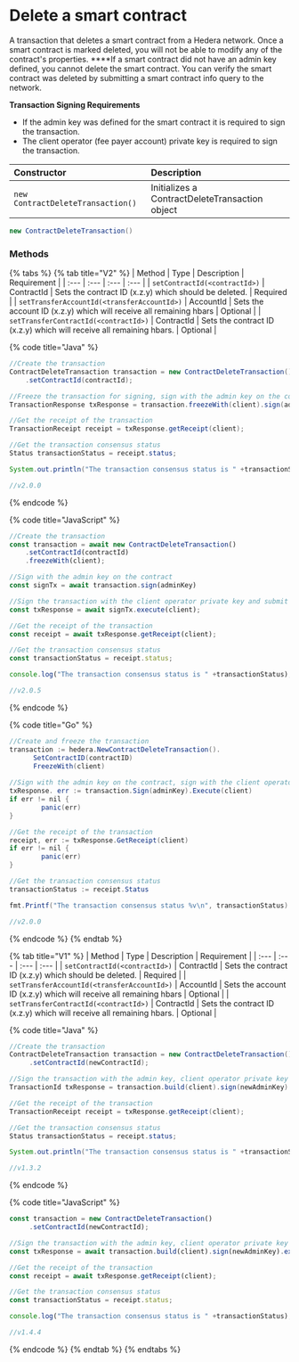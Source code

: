 # Delete a smart contract

A transaction that deletes a smart contract from a Hedera network. Once a smart contract is marked deleted, you will not be able to modify any of the contract's properties. ****If a smart contract did not have an admin key defined, you cannot delete the smart contract. You can verify the smart contract was deleted by submitting a smart contract info query to the network.

**Transaction Signing Requirements**

* If the admin key was defined for the smart contract it is required to sign the transaction.
* The client operator \(fee payer account\) private key is required to sign the transaction.

| Constructor | Description |
| :--- | :--- |
| `new ContractDeleteTransaction()` | Initializes a ContractDeleteTransaction object |

```java
new ContractDeleteTransaction()
```

### Methods

{% tabs %}
{% tab title="V2" %}
| Method | Type | Description | Requirement |
| :--- | :--- | :--- | :--- |
| `setContractId(<contractId>)` | ContractId | Sets the contract ID \(x.z.y\) which should be deleted. | Required |
| `setTransferAccountId(<transferAccountId>)` | AccountId | Sets the account ID \(x.z.y\) which will receive all remaining hbars | Optional |
| `setTransferContractId(<contractId>)` | ContractId | Sets the contract ID \(x.z.y\) which will receive all remaining hbars. | Optional |

{% code title="Java" %}
```java
//Create the transaction
ContractDeleteTransaction transaction = new ContractDeleteTransaction()
    .setContractId(contractId);

//Freeze the transaction for signing, sign with the admin key on the contract, sign with the client operator private key and submit to a Hedera network
TransactionResponse txResponse = transaction.freezeWith(client).sign(adminKey).execute(client);

//Get the receipt of the transaction
TransactionReceipt receipt = txResponse.getReceipt(client);

//Get the transaction consensus status
Status transactionStatus = receipt.status;

System.out.println("The transaction consensus status is " +transactionStatus);

//v2.0.0
```
{% endcode %}

{% code title="JavaScript" %}
```javascript
//Create the transaction
const transaction = await new ContractDeleteTransaction()
    .setContractId(contractId)
    .freezeWith(client);

//Sign with the admin key on the contract
const signTx = await transaction.sign(adminKey)

//Sign the transaction with the client operator private key and submit to a Hedera network
const txResponse = await signTx.execute(client);

//Get the receipt of the transaction
const receipt = await txResponse.getReceipt(client);

//Get the transaction consensus status
const transactionStatus = receipt.status;

console.log("The transaction consensus status is " +transactionStatus);

//v2.0.5
```
{% endcode %}

{% code title="Go" %}
```java
//Create and freeze the transaction
transaction := hedera.NewContractDeleteTransaction().
	  SetContractID(contractID)
	  FreezeWith(client)
	
//Sign with the admin key on the contract, sign with the client operator private key and submit to a Hedera network
txResponse. err := transaction.Sign(adminKey).Execute(client)
if err != nil {
		panic(err)
}

//Get the receipt of the transaction
receipt, err := txResponse.GetReceipt(client)
if err != nil {
		panic(err)
}

//Get the transaction consensus status
transactionStatus := receipt.Status

fmt.Printf("The transaction consensus status %v\n", transactionStatus)

//v2.0.0
```
{% endcode %}
{% endtab %}

{% tab title="V1" %}
| Method | Type | Description | Requirement |
| :--- | :--- | :--- | :--- |
| `setContractId(<contractId>)` | ContractId | Sets the contract ID \(x.z.y\) which should be deleted. | Required |
| `setTransferAccountId(<transferAccountId>)` | AccountId | Sets the account ID \(x.z.y\) which will receive all remaining hbars | Optional |
| `setTransferContractId(<contractId>)` | ContractId | Sets the contract ID \(x.z.y\) which will receive all remaining hbars. | Optional |

{% code title="Java" %}
```java
//Create the transaction
ContractDeleteTransaction transaction = new ContractDeleteTransaction()
     .setContractId(newContractId);

//Sign the transaction with the admin key, client operator private key and submit the transaction to a Hedera network
TransactionId txResponse = transaction.build(client).sign(newAdminKey).execute(client);

//Get the receipt of the transaction
TransactionReceipt receipt = txResponse.getReceipt(client);

//Get the transaction consensus status
Status transactionStatus = receipt.status;

System.out.println("The transaction consensus status is " +transactionStatus);

//v1.3.2
```
{% endcode %}

{% code title="JavaScript" %}
```javascript
const transaction = new ContractDeleteTransaction()
     .setContractId(newContractId);

//Sign the transaction with the admin key, client operator private key and submit the transaction to a Hedera network
const txResponse = await transaction.build(client).sign(newAdminKey).execute(client);

//Get the receipt of the transaction
const receipt = await txResponse.getReceipt(client);

//Get the transaction consensus status
const transactionStatus = receipt.status;

console.log("The transaction consensus status is " +transactionStatus);

//v1.4.4
```
{% endcode %}
{% endtab %}
{% endtabs %}

